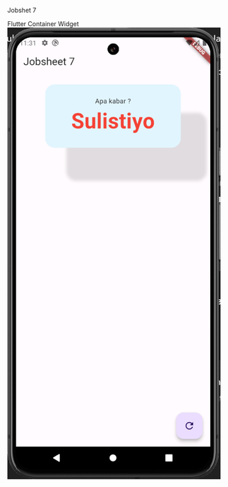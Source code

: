 Jobshet 7

Flutter Container Widget
![Jobsheet7.png](https://github.com/Sulistiyo12/Jobsheet7_FlutterContainerWidget/blob/main/Jobsheet7.png)
